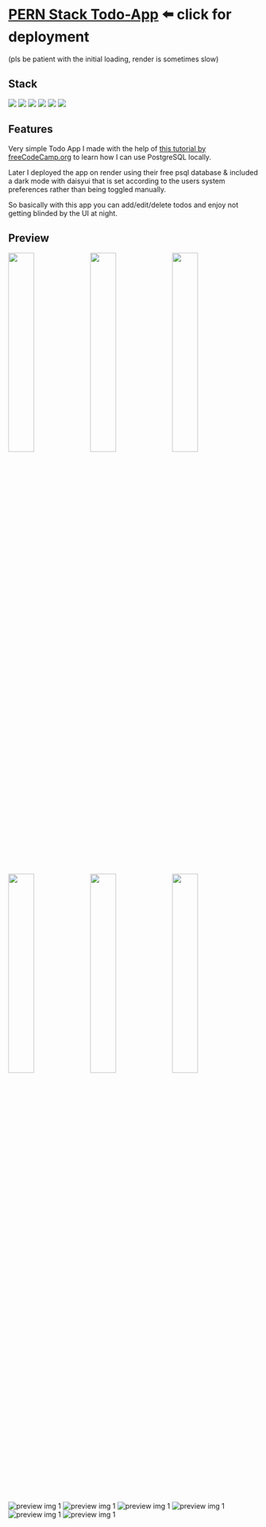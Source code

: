 # [PERN Stack Todo-App](https://pern-todo-app-mrgk.onrender.com/) ⬅️ click for deployment

(pls be patient with the initial loading, render is sometimes slow)

## Stack

<div>
<img src="https://img.shields.io/badge/postgresql-4169E1.svg?style=for-the-badge&logo=postgresql&logoColor=white" />
<img src="https://img.shields.io/badge/Express-000000.svg?style=for-the-badge&logo=Express&logoColor=white" />
<img src="https://img.shields.io/badge/React-61DAFB.svg?style=for-the-badge&logo=React&logoColor=black" />
<img src="https://img.shields.io/badge/Node.js-5FA04E.svg?style=for-the-badge&logo=nodedotjs&logoColor=white" />
<img src="https://img.shields.io/badge/Tailwind%20CSS-06B6D4.svg?style=for-the-badge&logo=Tailwind-CSS&logoColor=white" />
<img src="https://img.shields.io/badge/DaisyUI-5A0EF8.svg?style=for-the-badge&logo=DaisyUI&logoColor=white" />
<img src="" />

</div>

## Features

Very simple Todo App I made with the help of [this tutorial by freeCodeCamp.org](https://youtu.be/ldYcgPKEZC8?si=O_nJl19tY99hPw0Y) to learn how I can use PostgreSQL locally.

Later I deployed the app on render using their free psql database & included a dark mode with daisyui that is set according to the users system preferences rather than being toggled manually.

So basically with this app you can add/edit/delete todos and enjoy not getting blinded by the UI at night.

## Preview

<img src="./github/IMG_5368.PNG" width="32%"/>
<img src="./github/IMG_5369.PNG" width="32%"/>
<img src="./github/IMG_5370.PNG" width="32%"/>
<img src="./github/IMG_5371.PNG" width="32%"/>
<img src="./github/IMG_5373.PNG" width="32%"/>
<img src="./github/IMG_5372.PNG" width="32%"/>

![preview img 1](./github/IMG_5368.PNG)
![preview img 1](./github/IMG_5369.PNG)
![preview img 1](./github/IMG_5370.PNG)
![preview img 1](./github/IMG_5371.PNG)
![preview img 1](./github/IMG_5373.PNG)
![preview img 1](./github/IMG_5372.PNG)
